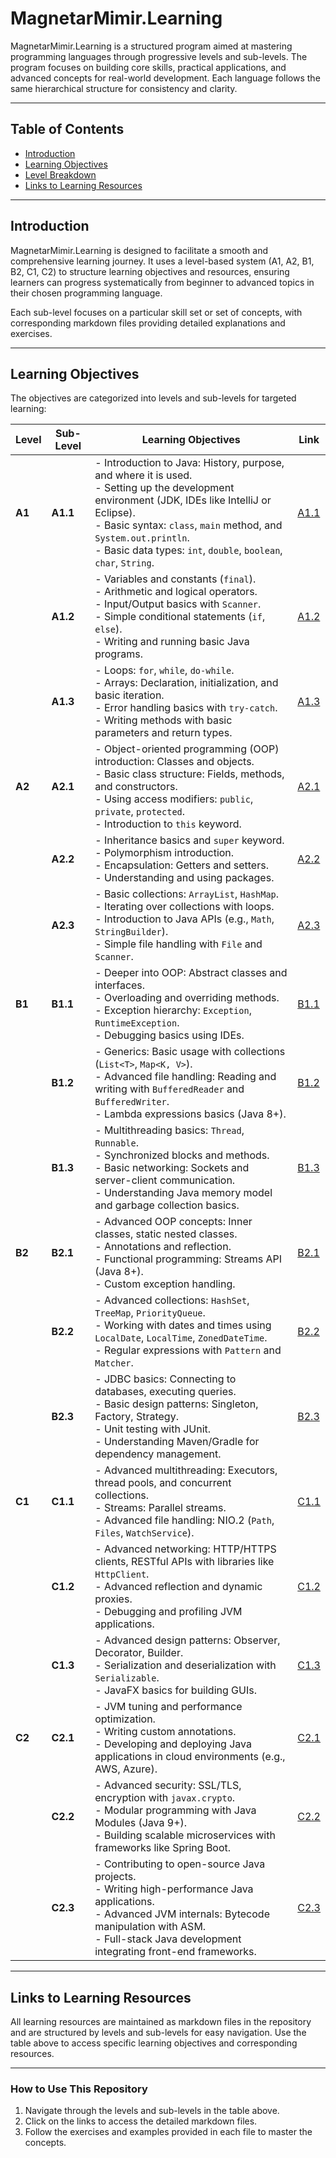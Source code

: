 # MagnetarMimir.Learning

MagnetarMimir.Learning is a structured program aimed at mastering programming languages through progressive levels and sub-levels. The program focuses on building core skills, practical applications, and advanced concepts for real-world development. Each language follows the same hierarchical structure for consistency and clarity.

---

## Table of Contents
- [Introduction](#introduction)
- [Learning Objectives](#learning-objectives)
- [Level Breakdown](#level-breakdown)
- [Links to Learning Resources](#links-to-learning-resources)

---

## Introduction
MagnetarMimir.Learning is designed to facilitate a smooth and comprehensive learning journey. It uses a level-based system (A1, A2, B1, B2, C1, C2) to structure learning objectives and resources, ensuring learners can progress systematically from beginner to advanced topics in their chosen programming language.

Each sub-level focuses on a particular skill set or set of concepts, with corresponding markdown files providing detailed explanations and exercises.

---

## Learning Objectives
The objectives are categorized into levels and sub-levels for targeted learning:

| **Level**  | **Sub-Level** | **Learning Objectives**                                                                                                                                                                                                                                                             | **Link**                     |
|------------|---------------|-----------------------------------------------------------------------------------------------------------------------------------------------------------------------------------------------------------------------------------------------------------------------------------------|------------------------------|
| **A1**     | **A1.1**      | - Introduction to Java: History, purpose, and where it is used.<br> - Setting up the development environment (JDK, IDEs like IntelliJ or Eclipse).<br> - Basic syntax: `class`, `main` method, and `System.out.println`.<br> - Basic data types: `int`, `double`, `boolean`, `char`, `String`. | [A1.1](./A1/A1.1.md)         |
|            | **A1.2**      | - Variables and constants (`final`).<br> - Arithmetic and logical operators.<br> - Input/Output basics with `Scanner`.<br> - Simple conditional statements (`if`, `else`).<br> - Writing and running basic Java programs.                                                          | [A1.2](./A1/A1.2.md)         |
|            | **A1.3**      | - Loops: `for`, `while`, `do-while`.<br> - Arrays: Declaration, initialization, and basic iteration.<br> - Error handling basics with `try-catch`.<br> - Writing methods with basic parameters and return types.                                                               | [A1.3](./A1/A1.3.md)         |
| **A2**     | **A2.1**      | - Object-oriented programming (OOP) introduction: Classes and objects.<br> - Basic class structure: Fields, methods, and constructors.<br> - Using access modifiers: `public`, `private`, `protected`.<br> - Introduction to `this` keyword.                               | [A2.1](./A2/A2.1.md)         |
|            | **A2.2**      | - Inheritance basics and `super` keyword.<br> - Polymorphism introduction.<br> - Encapsulation: Getters and setters.<br> - Understanding and using packages.                                                                                                           | [A2.2](./A2/A2.2.md)         |
|            | **A2.3**      | - Basic collections: `ArrayList`, `HashMap`.<br> - Iterating over collections with loops.<br> - Introduction to Java APIs (e.g., `Math`, `StringBuilder`).<br> - Simple file handling with `File` and `Scanner`.                                                      | [A2.3](./A2/A2.3.md)         |
| **B1**     | **B1.1**      | - Deeper into OOP: Abstract classes and interfaces.<br> - Overloading and overriding methods.<br> - Exception hierarchy: `Exception`, `RuntimeException`.<br> - Debugging basics using IDEs.                                                                    | [B1.1](./B1/B1.1.md)         |
|            | **B1.2**      | - Generics: Basic usage with collections (`List<T>`, `Map<K, V>`).<br> - Advanced file handling: Reading and writing with `BufferedReader` and `BufferedWriter`.<br> - Lambda expressions basics (Java 8+).                                                        | [B1.2](./B1/B1.2.md)         |
|            | **B1.3**      | - Multithreading basics: `Thread`, `Runnable`.<br> - Synchronized blocks and methods.<br> - Basic networking: Sockets and server-client communication.<br> - Understanding Java memory model and garbage collection basics.                                       | [B1.3](./B1/B1.3.md)         |
| **B2**     | **B2.1**      | - Advanced OOP concepts: Inner classes, static nested classes.<br> - Annotations and reflection.<br> - Functional programming: Streams API (Java 8+).<br> - Custom exception handling.                                                                | [B2.1](./B2/B2.1.md)         |
|            | **B2.2**      | - Advanced collections: `HashSet`, `TreeMap`, `PriorityQueue`.<br> - Working with dates and times using `LocalDate`, `LocalTime`, `ZonedDateTime`.<br> - Regular expressions with `Pattern` and `Matcher`.                                                  | [B2.2](./B2/B2.2.md)         |
|            | **B2.3**      | - JDBC basics: Connecting to databases, executing queries.<br> - Basic design patterns: Singleton, Factory, Strategy.<br> - Unit testing with JUnit.<br> - Understanding Maven/Gradle for dependency management.                                             | [B2.3](./B2/B2.3.md)         |
| **C1**     | **C1.1**      | - Advanced multithreading: Executors, thread pools, and concurrent collections.<br> - Streams: Parallel streams.<br> - Advanced file handling: NIO.2 (`Path`, `Files`, `WatchService`).                                                                 | [C1.1](./C1/C1.1.md)         |
|            | **C1.2**      | - Advanced networking: HTTP/HTTPS clients, RESTful APIs with libraries like `HttpClient`.<br> - Advanced reflection and dynamic proxies.<br> - Debugging and profiling JVM applications.                                                          | [C1.2](./C1/C1.2.md)         |
|            | **C1.3**      | - Advanced design patterns: Observer, Decorator, Builder.<br> - Serialization and deserialization with `Serializable`.<br> - JavaFX basics for building GUIs.                                                                                       | [C1.3](./C1/C1.3.md)         |
| **C2**     | **C2.1**      | - JVM tuning and performance optimization.<br> - Writing custom annotations.<br> - Developing and deploying Java applications in cloud environments (e.g., AWS, Azure).                                                                          | [C2.1](./C2/C2.1.md)         |
|            | **C2.2**      | - Advanced security: SSL/TLS, encryption with `javax.crypto`.<br> - Modular programming with Java Modules (Java 9+).<br> - Building scalable microservices with frameworks like Spring Boot.                                                          | [C2.2](./C2/C2.2.md)         |
|            | **C2.3**      | - Contributing to open-source Java projects.<br> - Writing high-performance Java applications.<br> - Advanced JVM internals: Bytecode manipulation with ASM.<br> - Full-stack Java development integrating front-end frameworks.                         | [C2.3](./C2/C2.3.md)         |

---

## Links to Learning Resources
All learning resources are maintained as markdown files in the repository and are structured by levels and sub-levels for easy navigation. Use the table above to access specific learning objectives and corresponding resources.

---

### How to Use This Repository
1. Navigate through the levels and sub-levels in the table above.
2. Click on the links to access the detailed markdown files.
3. Follow the exercises and examples provided in each file to master the concepts.

